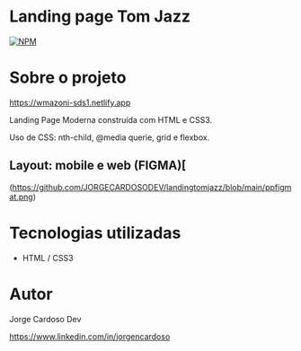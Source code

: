 # Landing page Tom Jazz

[![NPM](https://img.shields.io/npm/l/react)](https://github.com/JORGECARDOSODEV/landingtomjazz/blob/main/LICENSE) 

# Sobre o projeto

https://wmazoni-sds1.netlify.app

Landing Page Moderna construída com HTML e CSS3.

Uso de CSS: nth-child, @media querie, grid e flexbox.

## Layout: mobile e web (FIGMA)[
(https://github.com/JORGECARDOSODEV/landingtomjazz/blob/main/ppfigmat.png)

# Tecnologias utilizadas
- HTML / CSS3 

# Autor

Jorge Cardoso Dev

https://www.linkedin.com/in/jorgencardoso
